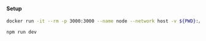 #### Setup

```bash
docker run -it --rm -p 3000:3000 --name node --network host -v ${PWD}:/workdir -w /workdir node:20.2.0 bash

npm run dev
```
